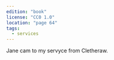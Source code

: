 ```yaml
---
edition: "book"
license: "CC0 1.0"
location: "page 64"
tags:
  - services
---
```

Jane cam to my servyce from
Cletheraw.
